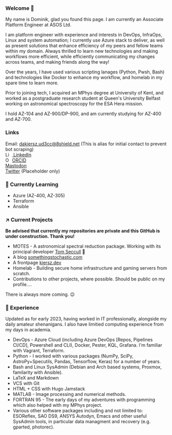 <!--
**DAKiersz/DAKiersz** is a ✨ _special_ ✨ repository because its `README.md` (this file) appears on your GitHub profile.

Here are some ideas to get you started:

- 🔭 I’m currently working on ...
- 🌱 I’m currently learning ...
- 👯 I’m looking to collaborate on ...
- 🤔 I’m looking for help with ...
- 💬 Ask me about ...
- 📫 How to reach me: ...
- 😄 Pronouns: ...
- ⚡ Fun fact: ...
-->

### Welcome 👋

<!--![counter](https://[YourEndpoint].m.pipedream.net) needs a pinpoint account-->

My name is Dominik, glad you found this page. I am currently an Associate Platform Engineer at ASOS Ltd.

I am platform engineer with experience and interests in DevOps, InfraOps, Linux and system automation; I currently use Azure stack to deliver, as well as present solutions that enhance efficiency of my peers and fellow teams within my domain. Always thrilled to learn new technologies and making workflows more efficient, while efficiently communicating my changes across teams, and making friends along the way!

Over the years, I have used various scripting lanages (Python, Pwsh, Bash) and technologies like Docker to enhance my workflow, and homelab in my spare time to learn more. 

Prior to joining tech, I acquired an MPhys degree at University of Kent, and worked as a postgraduate research student at Queen's University Belfast working on astronomical spectroscopy for the ESA Hera mission.

I hold AZ-104 and AZ-900/DP-900, and am currently studying for AZ-400 and AZ-700.

### Links

<div>
Email: <a rel="me" href="mailto:dakiersz.ud3cc@8shield.net"> dakiersz.ud3cc@8shield.net</a> (This is alias for initial contact to prevent bot scraping)
</div>

<div itemscope itemtype="https://schema.org/Person">
  <a itemprop="sameAs" content="https://www.linkedin.com/in/dakiersz/" href="https://www.linkedin.com/in/dakiersz/" target="orcid.widget" rel="me noopener noreferrer" style="vertical-align:top;"><img src="https://icons.iconarchive.com/icons/danleech/simple/16/linkedin-icon.png" style="width:1em;margin-right:.5em;" alt="LinkedIn icon"> LinkedIn</a>
</div>

<div itemscope itemtype="https://schema.org/Person">
  <a itemprop="sameAs" content="https://orcid.org/0000-0001-5787-9034" href="https://orcid.org/0000-0001-5787-9034" target="orcid.widget" rel="me noopener noreferrer" style="vertical-align:top;"><img src="https://orcid.org/sites/default/files/images/orcid_16x16.png" style="width:1em;margin-right:.5em;" alt="ORCID iD icon">ORCID</a>
</div>

<div><a rel="me" href="https://techhub.social/@DAKiersz">Mastodon</a>
</div>

<div><a rel="me" href="https://twitter.com/DAKiersz">Twitter</a> (Placeholder only)
</div>
 
### :telescope: Currently Learning

- Azure (AZ-400, AZ-305)
- Terraform
- Ansible

### :arrow_upper_right: Current Projects

**Be advised that currently my repositories are private and this GitHub is under construction. Thank you!**

- MOTES - A astronomical spectral reduction package. Working with its principal developer [Tom Seccull](https://github.com/tseccull) :stars:
- A blog [somethingstochastic.com](https://somethingstochastic.com)
- A frontpage [kiersz.dev](kiersz.dev)
- Homelab - Building secure home infrastructure and gaming servers from scratch.
- Contributions to other projects, where possible. Should be public on my profile....

There is always more coming. :wink:
### :satellite: Experience

Updated as for early 2023, having worked in IT professionally, alongside my daily amateur shenanigans. I also have limitied computing experience from my days in academia.

- DevOps - Azure Cloud (including Azure DevOps [Repos, Pipelines CI/CD], Powershell and CLI), Docker, Pester, KQL, Grafana. I'm familiar with Vagrant, Terraform.
- Python - I worked with various packages (NumPy, SciPy, AstroPy+Specutils, Pandas, Tensorflow, Keras) for a number of years.
- Bash and Linux SysAdmin (Debian and Arch based systems, Proxmox, familarity with Ansible).
- LaTeX and Markdown
- VCS with Git
- HTML + CSS with Hugo Jamstack
- MATLAB - Image processing and numerical methods.
- FORTRAN 95 - The early days of my adventures with programming which also helped with my MPhys project.
- Various other software packages including and not limited to: ESOReflex, SAO DS9, ANSYS Autodyn, Emacs and other useful SysAdmin tools, in particular data managment and recovery (e.g. gparted, photorec).

